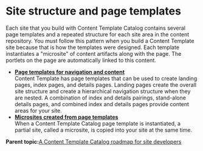 # Site structure and page templates 

Each site that you build with Content Template Catalog contains several page templates and a repeated structure for each site area in the content repository. You must follow this pattern when you build a Content Template site because that is how the templates were designed. Each template instantiates a "microsite" of content artifacts along with the page. The portlets on the page are automatically linked to this content.

-   **[Page templates for navigation and content ](../ctc/ctc_arch_sitestruc_pgtemp.md)**  
Content Template has page templates that can be used to create landing pages, index pages, and details pages. Landing pages create the overall site structure and create a hierarchical navigation structure when they are nested. A combination of index and details pairings, stand-alone details pages, and combined index and details pages provide content areas for your site.
-   **[Microsites created from page templates ](../ctc/ctc_arch_sitestruc_instant.md)**  
When a Content Template Catalog page template is instantiated, a partial site, called a microsite, is copied into your site at the same time.

**Parent topic:**[A Content Template Catalog roadmap for site developers ](../ctc/ctc_gs_site_devs.md)

